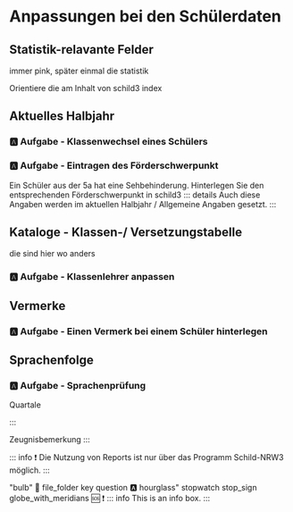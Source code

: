 # Anpassungen bei den Schülerdaten


## Statistik-relavante Felder

immer pink,
später einmal die statistik

Orientiere die am Inhalt von schild3 index
## Aktuelles Halbjahr

### :a: Aufgabe - Klassenwechsel eines Schülers




### :a: Aufgabe - Eintragen des Förderschwerpunkt 
Ein Schüler aus der 5a hat eine Sehbehinderung. Hinterlegen Sie den entsprechenden Förderschwerpunkt in schild3
::: details
Auch diese Angaben werden im aktuellen Halbjahr / Allgemeine Angaben gesetzt.
:::


## Kataloge - Klassen-/ Versetzungstabelle
die sind hier wo anders

 
### :a: Aufgabe - Klassenlehrer anpassen

## Vermerke

### :a: Aufgabe - Einen Vermerk bei einem Schüler hinterlegen

## Sprachenfolge


### :a: Aufgabe - Sprachenprüfung
 


 Quartale

 :::

Zeugnisbemerkung
:::
     
::: info 
:exclamation: Die Nutzung von Reports ist nur über das Programm Schild-NRW3 möglich.
:::


"bulb"
:mag_right:
file_folder
key
question
:a:
hourglass"
stopwatch
stop_sign
globe_with_meridians
:sos:
:exclamation:
::: info
This is an info box.
:::


